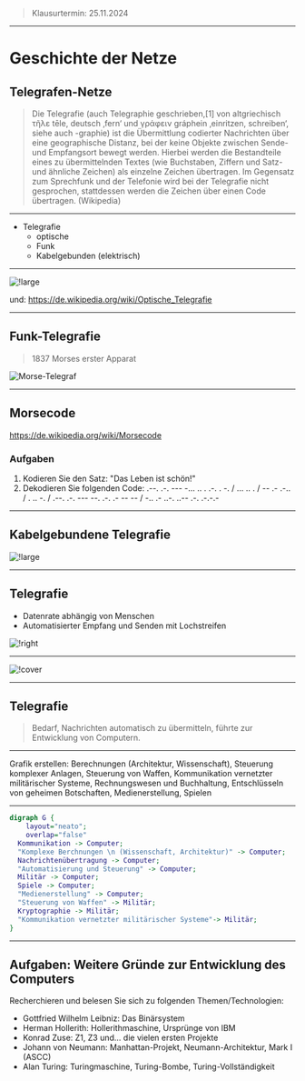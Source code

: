 

> Klausurtermin: 25.11.2024

---

# Geschichte der Netze

## Telegrafen-Netze

> Die Telegrafie (auch Telegraphie geschrieben,[1] von altgriechisch τῆλε tēle, deutsch ‚fern‘ und γράφειν gráphein ‚einritzen, schreiben‘, siehe auch -graphie) ist die Übermittlung codierter Nachrichten über eine geographische Distanz, bei der keine Objekte zwischen Sende- und Empfangsort bewegt werden. Hierbei werden die Bestandteile eines zu übermittelnden Textes (wie Buchstaben, Ziffern und Satz- und ähnliche Zeichen) als einzelne Zeichen übertragen. Im Gegensatz zum Sprechfunk und der Telefonie wird bei der Telegrafie nicht gesprochen, stattdessen werden die Zeichen über einen Code übertragen. (Wikipedia)

---

- Telegrafie
    - optische
    - Funk
    - Kabelgebunden (elektrisch)

---

![!large](https://upload.wikimedia.org/wikipedia/commons/2/21/Jacques-Auguste_Regnier%2C_Vue_de_l%27%C3%A9glise_Saint_Pierre_de_Montmartre_%C3%A0_Paris%2C_circa_1820._Coll._part..jpg)

und: https://de.wikipedia.org/wiki/Optische_Telegrafie

---

## Funk-Telegrafie

> 1837 Morses erster Apparat

![Morse-Telegraf](https://upload.wikimedia.org/wikipedia/commons/c/cf/Der_Apparat_im_September_1837.jpg)

---

## Morsecode

https://de.wikipedia.org/wiki/Morsecode

### Aufgaben

1. Kodieren Sie den Satz: "Das Leben ist schön!"
1. Dekodieren Sie folgenden Code: .--. .-. --- -... .. . .-. . -. / ... .. . / -- .- .-.. / . .. -. / .--. .-. --- --. .-. .- -- -- / -.. .- ..-. ..-- .-. .-.-.-

---

## Kabelgebundene Telegrafie

![!large](https://upload.wikimedia.org/wikipedia/commons/thumb/0/05/Carte_g%C3%A9n%C3%A9rale_des_grandes_communications_t%C3%A9l%C3%A9graphiques_du_monde.jpg/1280px-Carte_g%C3%A9n%C3%A9rale_des_grandes_communications_t%C3%A9l%C3%A9graphiques_du_monde.jpg)

---

## Telegrafie

- Datenrate abhängig von Menschen
- Automatisierter Empfang und Senden mit Lochstreifen

![!right](https://upload.wikimedia.org/wikipedia/commons/thumb/a/af/Reliefschreiber_von_Marcus.jpg/800px-Reliefschreiber_von_Marcus.jpg)

---

![!cover](https://upload.wikimedia.org/wikipedia/commons/thumb/1/15/Typendruck_Schnelltelegraph_Schreibapparat.jpg/1024px-Typendruck_Schnelltelegraph_Schreibapparat.jpg)

---

## Telegrafie

> Bedarf, Nachrichten automatisch zu übermitteln, führte zur Entwicklung von Computern.

---

Grafik erstellen: Berechnungen (Architektur, Wissenschaft), Steuerung komplexer Anlagen, Steuerung von Waffen, Kommunikation vernetzter militärischer Systeme, Rechnungswesen und Buchhaltung, Entschlüsseln von geheimen Botschaften, Medienerstellung, Spielen

---

~~~dot
digraph G {
    layout="neato";
    overlap="false"
  Kommunikation -> Computer;
  "Komplexe Berchnungen \n (Wissenschaft, Architektur)" -> Computer;
  Nachrichtenübertragung -> Computer;
  "Automatisierung und Steuerung" -> Computer;
  Militär -> Computer;
  Spiele -> Computer;
  "Medienerstellung" -> Computer;
  "Steuerung von Waffen" -> Militär;
  Kryptographie -> Militär;
  "Kommunikation vernetzter militärischer Systeme"-> Militär;
}

~~~

---

## Aufgaben: Weitere Gründe zur Entwicklung des Computers

Recherchieren und belesen Sie sich zu folgenden Themen/Technologien:

- Gottfried Wilhelm Leibniz: Das Binärsystem
- Herman Hollerith: Hollerithmaschine, Ursprünge von IBM
- Konrad Zuse: Z1, Z3 und... die vielen ersten Projekte
- Johann von Neumann: Manhattan-Projekt, Neumann-Architektur, Mark I (ASCC)
- Alan Turing: Turingmaschine, Turing-Bombe, Turing-Vollständigkeit
